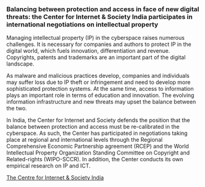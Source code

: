 ### Balancing between protection and access in face of new digital threats: the Center for Internet & Society India participates in international negotiations on intellectual property

Managing intellectual property (IP) in the cyberspace raises numerous challenges. It is necessary for companies and authors to protect IP in the digital world, which fuels innovation, differentiation and revenue. Copyrights, patents and trademarks are an important part of the digital landscape.

As malware and malicious practices develop, companies and individuals may suffer loss due to IP theft or infringement and need to develop more sophisticated protection systems. At the same time, access to information plays an important role in terms of education and innovation. The evolving information infrastructure and new threats may upset the balance between the two.

In India, the Center for Internet and Society defends the position that the balance between protection and access must be re-calibrated in the cyberspace. As such, the Center has participated in negotiations taking place at regional and international levels through the Regional Comprehensive Economic Partnership agreement (RCEP) and the World Intellectual Property Organization Standing Committee on Copyright and Related-rights (WIPO-SCCR). In addition, the Center conducts its own empirical research on IP and ICT. 

[The Centre for Internet & Society India](https://cis-india.org/)
